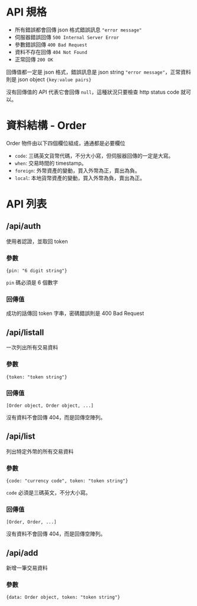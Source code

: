 # API 規格

- 所有錯誤都會回傳 json 格式錯誤訊息 `"error message"`
- 伺服器錯誤回傳 `500 Internal Server Error`
- 參數錯誤回傳 `400 Bad Request`
- 資料不存在回傳 `404 Not Found`
- 正常回傳 `200 OK`

回傳值都一定是 json 格式，錯誤訊息是 json string `"error message"`，正常資料則是 json object `{key:value pairs}`

沒有回傳值的 API 代表它會回傳 `null`，這種狀況只要檢查 http status code 就可以。

# 資料結構 - Order

Order 物件由以下四個欄位組成，通通都是必要欄位

- `code`: 三碼英文貨幣代碼，不分大小寫，但伺服器回傳的一定是大寫。
- `when`: 交易時間的 timestamp。
- `foreign`: 外幣資產的變動，買入外幣為正，賣出為負。
- `local`: 本地貨幣資產的變動，買入外幣為負，賣出為正。

# API 列表

## /api/auth

使用者認證，並取回 token

### 參數

`{pin: "6 digit string"}`

`pin` 碼必須是 6 個數字

### 回傳值

成功的話傳回 token 字串，密碼錯誤則是 400 Bad Request

## /api/listall

一次列出所有交易資料

### 參數

`{token: "token string"}`

### 回傳值

`[Order object, Order object, ...]`

沒有資料不會回傳 404，而是回傳空陣列。

## /api/list

列出特定外幣的所有交易資料

### 參數

`{code: "currency code", token: "token string"}`

`code` 必須是三碼英文，不分大小寫。

### 回傳值

`[Order, Order, ...]`

沒有資料不會回傳 404，而是回傳空陣列。

## /api/add

新增一筆交易資料

### 參數

`{data: Order object, token: "token string"}`
